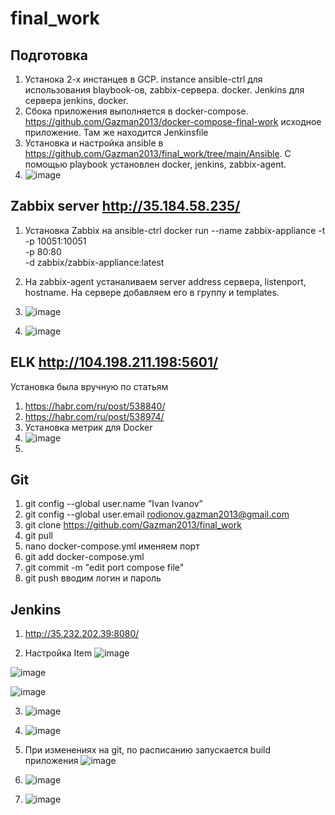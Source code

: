# final_work
## Подготовка 
1. Устанока 2-х инстанцев в GCP. instance ansible-ctrl для использования blaybook-ов, zabbix-сервера. docker. Jenkins для сервера jenkins, docker.  
2. Сбока приложения выполняется в docker-compose. https://github.com/Gazman2013/docker-compose-final-work исходное приложение. Там же находится Jenkinsfile
3. Установка и настройка ansible в https://github.com/Gazman2013/final_work/tree/main/Ansible. С помощью playbook установлен docker, jenkins, zabbix-agent.
4. ![image](https://user-images.githubusercontent.com/78871778/114749849-09afcb80-9d5c-11eb-92d9-794f6c872261.png)

## Zabbix server http://35.184.58.235/
1. Установка Zabbix на ansible-ctrl 
docker run --name zabbix-appliance -t \
      -p 10051:10051 \
      -p 80:80 \
      -d zabbix/zabbix-appliance:latest
2. На zabbix-agent устаналиваем server address сервера, listenport, hostname. На сервере добавляем его в группу и templates. 

3. ![image](https://user-images.githubusercontent.com/78871778/114745101-036b2080-9d57-11eb-99b7-75930d03a9c3.png)

4. ![image](https://user-images.githubusercontent.com/78871778/114746381-5b565700-9d58-11eb-9621-791c81f213c8.png)

## ELK http://104.198.211.198:5601/
Установка была вручную по статьям
1. https://habr.com/ru/post/538840/
2. https://habr.com/ru/post/538974/
3. Установка метрик для Docker
4. ![image](https://user-images.githubusercontent.com/78871778/114916605-a8582d00-9e2d-11eb-9fbc-ac52c1234cfa.png)
5. 

## Git
1. git config --global user.name ”Ivan Ivanov”
2. git config --global user.email rodionov.gazman2013@gmail.com
3. git clone https://github.com/Gazman2013/final_work
4. git pull
5. nano docker-compose.yml именяем порт
6. git add docker-compose.yml
7. git commit -m "edit port compose file"
8. git push вводим логин и пароль


## Jenkins 
1. http://35.232.202.39:8080/

2. Настройка Item 
![image](https://user-images.githubusercontent.com/78871778/114930857-2c1a1580-9e3e-11eb-9b7b-538f4c8f65c9.png)

![image](https://user-images.githubusercontent.com/78871778/114930907-3a683180-9e3e-11eb-9869-feb42cd88c8b.png)

![image](https://user-images.githubusercontent.com/78871778/114930985-4c49d480-9e3e-11eb-89c9-830cb41d3f09.png)


3. ![image](https://user-images.githubusercontent.com/78871778/114750666-e6395080-9d5c-11eb-8e82-3c8c146aa40b.png)

4. ![image](https://user-images.githubusercontent.com/78871778/114750572-cd309f80-9d5c-11eb-871a-9d0a858c1d83.png)

5. При изменениях на git, по расписанию запускается build приложения
![image](https://user-images.githubusercontent.com/78871778/114921375-2c60e380-9e33-11eb-823f-9b927c37c089.png)

6. ![image](https://user-images.githubusercontent.com/78871778/114921420-371b7880-9e33-11eb-89da-c91ba1ab925b.png)

7. ![image](https://user-images.githubusercontent.com/78871778/114921488-439fd100-9e33-11eb-80be-816a342cebd5.png)
 
